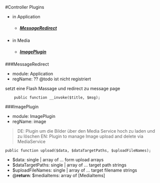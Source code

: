 #Controller Plugins
- in Application
    - ##### [MessageRedirect](###MessageRedirect)
    
- in Media
    - ##### [ImagePlugin](###ImagePlugin)

###MessageRedirect
- module: Application
- regName: ??  @todo ist nicht registriert

setzt eine Flash Massage und redirect zu message page
```
    public function __invoke($title, $msg);
```

###ImagePlugin
- module: ImagePlugin
- regName: image

>DE: Plugin um die Bilder über den Media Service hoch zu laden und zu löschen
>EN: Plugin to manage Image upload and delete via MediaService
```
public function upload($data, $dataTargetPaths, $uploadFileNames);
```
- $data:            single | array of ... form upload arrays
- $dataTargetPaths: single | array of ... target path strings
- $uploadFileNames: single | array of ... target filename strings
- @**return**: $mediaItems: array of [MediaItems]
